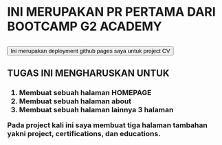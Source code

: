 <h1>
    INI MERUPAKAN PR PERTAMA DARI BOOTCAMP G2 ACADEMY
</h1>

<h2>
    <a href="https://asep10001.github.io/g2academy/pr1/cv/homepage.html">
        <button>
            Ini merupakan deployment github pages saya untuk project CV
        </button>
    </a>    
</h2>
<h2>
    TUGAS INI MENGHARUSKAN UNTUK
</h2>

<h3>
    <ol>
        <li>Membuat sebuah halaman HOMEPAGE</li>
        <li>Membuat sebuah halaman about</li>
        <li>Membuat sebuah halaman lainnya 3 halaman</li>
    </ol>
        <p>
            Pada project kali ini saya membuat tiga halaman tambahan yakni project, certifications, dan educations.
        </p>
    
</h3>
